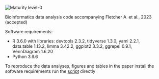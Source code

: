 ![Maturity level-0](https://img.shields.io/badge/Maturity%20Level-ML--0-red)

Bioinformatics data analysis code accompanying Fletcher A. et al., 2023 (accepted)

Software requirements:
- R 3.6.0 with libraries: devtools 2.3.2, tidyverse 1.3.0, yaml 2.2.1, data.table 1.13.2, limma 3.42.2, ggplot2 3.3.2, ggrepel 0.9.1, VennDiagram 1.6.20
- Python 3.6.6

To reproduce the data analyses, figures and tables in the paper install the software requirements run the [script](code.md) directly
